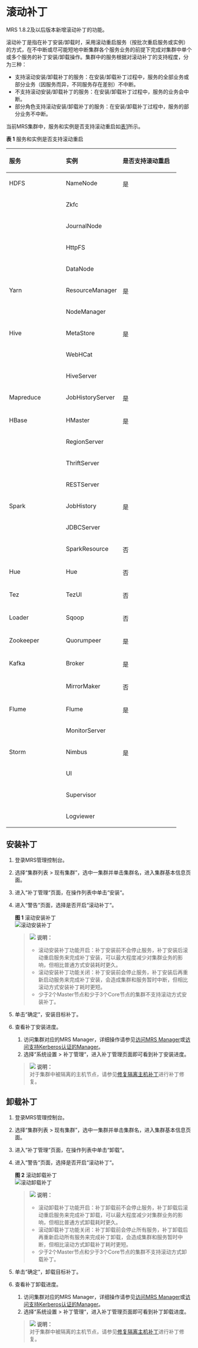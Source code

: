 # 滚动补丁<a name="ZH-CN_TOPIC_0173397702"></a>

MRS 1.8.2及以后版本新增滚动补丁的功能。

滚动补丁是指在补丁安装/卸载时，采用滚动重启服务（按批次重启服务或实例）的方式，在不中断或尽可能短地中断集群各个服务业务的前提下完成对集群中单个或多个服务的补丁安装/卸载操作。集群中的服务根据对滚动补丁的支持程度，分为三种：

-   支持滚动安装/卸载补丁的服务：在安装/卸载补丁过程中，服务的全部业务或部分业务（因服务而异，不同服务存在差别）不中断。
-   不支持滚动安装/卸载补丁的服务：在安装/卸载补丁过程中，服务的业务会中断。
-   部分角色支持滚动安装/卸载补丁的服务：在安装/卸载补丁过程中，服务的部分业务不中断。

当前MRS集群中，服务和实例是否支持滚动重启如[表1](#table054720341161)所示。

**表 1**  服务和实例是否支持滚动重启

<a name="table054720341161"></a>
<table><thead align="left"><tr id="row254710343617"><th class="cellrowborder" valign="top" width="33.33333333333333%" id="mcps1.2.4.1.1"><p id="p1154743412613"><a name="p1154743412613"></a><a name="p1154743412613"></a>服务</p>
</th>
<th class="cellrowborder" valign="top" width="33.33333333333333%" id="mcps1.2.4.1.2"><p id="p185471734868"><a name="p185471734868"></a><a name="p185471734868"></a>实例</p>
</th>
<th class="cellrowborder" valign="top" width="33.33333333333333%" id="mcps1.2.4.1.3"><p id="p1872382917393"><a name="p1872382917393"></a><a name="p1872382917393"></a>是否支持滚动重启</p>
</th>
</tr>
</thead>
<tbody><tr id="row1654716341963"><td class="cellrowborder" rowspan="5" valign="top" width="33.33333333333333%" headers="mcps1.2.4.1.1 "><p id="p1554713341665"><a name="p1554713341665"></a><a name="p1554713341665"></a>HDFS</p>
</td>
<td class="cellrowborder" valign="top" width="33.33333333333333%" headers="mcps1.2.4.1.2 "><p id="p1954711341668"><a name="p1954711341668"></a><a name="p1954711341668"></a>NameNode</p>
</td>
<td class="cellrowborder" rowspan="5" valign="top" width="33.33333333333333%" headers="mcps1.2.4.1.3 "><p id="p143021054112"><a name="p143021054112"></a><a name="p143021054112"></a>是</p>
</td>
</tr>
<tr id="row14291659103919"><td class="cellrowborder" valign="top" headers="mcps1.2.4.1.1 "><p id="p2249161464014"><a name="p2249161464014"></a><a name="p2249161464014"></a>Zkfc</p>
</td>
</tr>
<tr id="row1070911272409"><td class="cellrowborder" valign="top" headers="mcps1.2.4.1.1 "><p id="p270922712400"><a name="p270922712400"></a><a name="p270922712400"></a>JournalNode</p>
</td>
</tr>
<tr id="row1958602464011"><td class="cellrowborder" valign="top" headers="mcps1.2.4.1.1 "><p id="p205869246406"><a name="p205869246406"></a><a name="p205869246406"></a>HttpFS</p>
</td>
</tr>
<tr id="row185776644013"><td class="cellrowborder" valign="top" headers="mcps1.2.4.1.1 "><p id="p15771163407"><a name="p15771163407"></a><a name="p15771163407"></a>DataNode</p>
</td>
</tr>
<tr id="row155471334661"><td class="cellrowborder" rowspan="2" valign="top" width="33.33333333333333%" headers="mcps1.2.4.1.1 "><p id="p1554717341262"><a name="p1554717341262"></a><a name="p1554717341262"></a>Yarn</p>
</td>
<td class="cellrowborder" valign="top" width="33.33333333333333%" headers="mcps1.2.4.1.2 "><p id="p181101130281"><a name="p181101130281"></a><a name="p181101130281"></a>ResourceManager</p>
</td>
<td class="cellrowborder" rowspan="2" valign="top" width="33.33333333333333%" headers="mcps1.2.4.1.3 "><p id="p191971952154218"><a name="p191971952154218"></a><a name="p191971952154218"></a>是</p>
</td>
</tr>
<tr id="row5824641134217"><td class="cellrowborder" valign="top" headers="mcps1.2.4.1.1 "><p id="p1582424116427"><a name="p1582424116427"></a><a name="p1582424116427"></a>NodeManager</p>
</td>
</tr>
<tr id="row754811341862"><td class="cellrowborder" rowspan="3" valign="top" width="33.33333333333333%" headers="mcps1.2.4.1.1 "><p id="p156141727986"><a name="p156141727986"></a><a name="p156141727986"></a>Hive</p>
</td>
<td class="cellrowborder" valign="top" width="33.33333333333333%" headers="mcps1.2.4.1.2 "><p id="p061118273815"><a name="p061118273815"></a><a name="p061118273815"></a>MetaStore</p>
</td>
<td class="cellrowborder" rowspan="3" valign="top" width="33.33333333333333%" headers="mcps1.2.4.1.3 "><p id="p573472211437"><a name="p573472211437"></a><a name="p573472211437"></a>是</p>
</td>
</tr>
<tr id="row15685142164319"><td class="cellrowborder" valign="top" headers="mcps1.2.4.1.1 "><p id="p66851925432"><a name="p66851925432"></a><a name="p66851925432"></a>WebHCat</p>
</td>
</tr>
<tr id="row199312513433"><td class="cellrowborder" valign="top" headers="mcps1.2.4.1.1 "><p id="p119311594310"><a name="p119311594310"></a><a name="p119311594310"></a>HiveServer</p>
</td>
</tr>
<tr id="row195487341161"><td class="cellrowborder" valign="top" width="33.33333333333333%" headers="mcps1.2.4.1.1 "><p id="p65481434865"><a name="p65481434865"></a><a name="p65481434865"></a>Mapreduce</p>
</td>
<td class="cellrowborder" valign="top" width="33.33333333333333%" headers="mcps1.2.4.1.2 "><p id="p1548143419618"><a name="p1548143419618"></a><a name="p1548143419618"></a>JobHistoryServer</p>
</td>
<td class="cellrowborder" valign="top" width="33.33333333333333%" headers="mcps1.2.4.1.3 "><p id="p5724829173914"><a name="p5724829173914"></a><a name="p5724829173914"></a>是</p>
</td>
</tr>
<tr id="row33934131017"><td class="cellrowborder" rowspan="4" valign="top" width="33.33333333333333%" headers="mcps1.2.4.1.1 "><p id="p6417431019"><a name="p6417431019"></a><a name="p6417431019"></a>HBase</p>
</td>
<td class="cellrowborder" valign="top" width="33.33333333333333%" headers="mcps1.2.4.1.2 "><p id="p84112413103"><a name="p84112413103"></a><a name="p84112413103"></a>HMaster</p>
</td>
<td class="cellrowborder" rowspan="4" valign="top" width="33.33333333333333%" headers="mcps1.2.4.1.3 "><p id="p974311144449"><a name="p974311144449"></a><a name="p974311144449"></a>是</p>
</td>
</tr>
<tr id="row1179414611437"><td class="cellrowborder" valign="top" headers="mcps1.2.4.1.1 "><p id="p2794146204316"><a name="p2794146204316"></a><a name="p2794146204316"></a>RegionServer</p>
</td>
</tr>
<tr id="row17566174414318"><td class="cellrowborder" valign="top" headers="mcps1.2.4.1.1 "><p id="p7566194411437"><a name="p7566194411437"></a><a name="p7566194411437"></a>ThriftServer</p>
</td>
</tr>
<tr id="row73132421434"><td class="cellrowborder" valign="top" headers="mcps1.2.4.1.1 "><p id="p10313124244311"><a name="p10313124244311"></a><a name="p10313124244311"></a>RESTServer</p>
</td>
</tr>
<tr id="row145652086106"><td class="cellrowborder" rowspan="3" valign="top" width="33.33333333333333%" headers="mcps1.2.4.1.1 "><p id="p2056520821011"><a name="p2056520821011"></a><a name="p2056520821011"></a>Spark</p>
</td>
<td class="cellrowborder" valign="top" width="33.33333333333333%" headers="mcps1.2.4.1.2 "><p id="p15655820106"><a name="p15655820106"></a><a name="p15655820106"></a>JobHistory</p>
</td>
<td class="cellrowborder" rowspan="2" valign="top" width="33.33333333333333%" headers="mcps1.2.4.1.3 "><p id="p9445143974417"><a name="p9445143974417"></a><a name="p9445143974417"></a>是</p>
</td>
</tr>
<tr id="row85710234447"><td class="cellrowborder" valign="top" headers="mcps1.2.4.1.1 "><p id="p35912235440"><a name="p35912235440"></a><a name="p35912235440"></a>JDBCServer</p>
</td>
</tr>
<tr id="row12947172010443"><td class="cellrowborder" valign="top" headers="mcps1.2.4.1.1 "><p id="p109471201446"><a name="p109471201446"></a><a name="p109471201446"></a>SparkResource</p>
</td>
<td class="cellrowborder" valign="top" headers="mcps1.2.4.1.2 "><p id="p19470201449"><a name="p19470201449"></a><a name="p19470201449"></a>否</p>
</td>
</tr>
<tr id="row112153423415"><td class="cellrowborder" valign="top" width="33.33333333333333%" headers="mcps1.2.4.1.1 "><p id="p951410502419"><a name="p951410502419"></a><a name="p951410502419"></a>Hue</p>
</td>
<td class="cellrowborder" valign="top" width="33.33333333333333%" headers="mcps1.2.4.1.2 "><p id="p175177505417"><a name="p175177505417"></a><a name="p175177505417"></a>Hue</p>
</td>
<td class="cellrowborder" valign="top" width="33.33333333333333%" headers="mcps1.2.4.1.3 "><p id="p1221524214116"><a name="p1221524214116"></a><a name="p1221524214116"></a>否</p>
</td>
</tr>
<tr id="row42663354620"><td class="cellrowborder" valign="top" width="33.33333333333333%" headers="mcps1.2.4.1.1 "><p id="p82713315461"><a name="p82713315461"></a><a name="p82713315461"></a>Tez</p>
</td>
<td class="cellrowborder" valign="top" width="33.33333333333333%" headers="mcps1.2.4.1.2 "><p id="p1827133144613"><a name="p1827133144613"></a><a name="p1827133144613"></a>TezUI</p>
</td>
<td class="cellrowborder" valign="top" width="33.33333333333333%" headers="mcps1.2.4.1.3 "><p id="p102753318469"><a name="p102753318469"></a><a name="p102753318469"></a>否</p>
</td>
</tr>
<tr id="row51061153174119"><td class="cellrowborder" valign="top" width="33.33333333333333%" headers="mcps1.2.4.1.1 "><p id="p17962115914112"><a name="p17962115914112"></a><a name="p17962115914112"></a>Loader</p>
</td>
<td class="cellrowborder" valign="top" width="33.33333333333333%" headers="mcps1.2.4.1.2 "><p id="p1496355954116"><a name="p1496355954116"></a><a name="p1496355954116"></a>Sqoop</p>
</td>
<td class="cellrowborder" valign="top" width="33.33333333333333%" headers="mcps1.2.4.1.3 "><p id="p1810617536419"><a name="p1810617536419"></a><a name="p1810617536419"></a>否</p>
</td>
</tr>
<tr id="row522861311019"><td class="cellrowborder" valign="top" width="33.33333333333333%" headers="mcps1.2.4.1.1 "><p id="p8228613131010"><a name="p8228613131010"></a><a name="p8228613131010"></a>Zookeeper</p>
</td>
<td class="cellrowborder" valign="top" width="33.33333333333333%" headers="mcps1.2.4.1.2 "><p id="p19228213191020"><a name="p19228213191020"></a><a name="p19228213191020"></a>Quorumpeer</p>
</td>
<td class="cellrowborder" valign="top" width="33.33333333333333%" headers="mcps1.2.4.1.3 "><p id="p57240293391"><a name="p57240293391"></a><a name="p57240293391"></a>是</p>
</td>
</tr>
<tr id="row19750194111013"><td class="cellrowborder" rowspan="2" valign="top" width="33.33333333333333%" headers="mcps1.2.4.1.1 "><p id="p145494311122"><a name="p145494311122"></a><a name="p145494311122"></a>Kafka</p>
</td>
<td class="cellrowborder" valign="top" width="33.33333333333333%" headers="mcps1.2.4.1.2 "><p id="p1475034131013"><a name="p1475034131013"></a><a name="p1475034131013"></a>Broker</p>
</td>
<td class="cellrowborder" valign="top" width="33.33333333333333%" headers="mcps1.2.4.1.3 "><p id="p572412919398"><a name="p572412919398"></a><a name="p572412919398"></a>是</p>
</td>
</tr>
<tr id="row616512616458"><td class="cellrowborder" valign="top" headers="mcps1.2.4.1.1 "><p id="p19165186184512"><a name="p19165186184512"></a><a name="p19165186184512"></a>MirrorMaker</p>
</td>
<td class="cellrowborder" valign="top" headers="mcps1.2.4.1.2 "><p id="p316518610456"><a name="p316518610456"></a><a name="p316518610456"></a>否</p>
</td>
</tr>
<tr id="row3834738121012"><td class="cellrowborder" rowspan="2" valign="top" width="33.33333333333333%" headers="mcps1.2.4.1.1 "><p id="p75454331210"><a name="p75454331210"></a><a name="p75454331210"></a>Flume</p>
</td>
<td class="cellrowborder" valign="top" width="33.33333333333333%" headers="mcps1.2.4.1.2 "><p id="p19834163811011"><a name="p19834163811011"></a><a name="p19834163811011"></a>Flume</p>
</td>
<td class="cellrowborder" rowspan="2" valign="top" width="33.33333333333333%" headers="mcps1.2.4.1.3 "><p id="p1858732810452"><a name="p1858732810452"></a><a name="p1858732810452"></a>是</p>
</td>
</tr>
<tr id="row179322024519"><td class="cellrowborder" valign="top" headers="mcps1.2.4.1.1 "><p id="p37931320144517"><a name="p37931320144517"></a><a name="p37931320144517"></a>MonitorServer</p>
</td>
</tr>
<tr id="row0423535131019"><td class="cellrowborder" rowspan="4" valign="top" width="33.33333333333333%" headers="mcps1.2.4.1.1 "><p id="p1354154310122"><a name="p1354154310122"></a><a name="p1354154310122"></a>Storm</p>
</td>
<td class="cellrowborder" valign="top" width="33.33333333333333%" headers="mcps1.2.4.1.2 "><p id="p16424193520106"><a name="p16424193520106"></a><a name="p16424193520106"></a>Nimbus</p>
</td>
<td class="cellrowborder" rowspan="4" valign="top" width="33.33333333333333%" headers="mcps1.2.4.1.3 "><p id="p69901611104619"><a name="p69901611104619"></a><a name="p69901611104619"></a>是</p>
</td>
</tr>
<tr id="row8537042154519"><td class="cellrowborder" valign="top" headers="mcps1.2.4.1.1 "><p id="p1953816425455"><a name="p1953816425455"></a><a name="p1953816425455"></a>UI</p>
</td>
</tr>
<tr id="row429754434517"><td class="cellrowborder" valign="top" headers="mcps1.2.4.1.1 "><p id="p12298244144515"><a name="p12298244144515"></a><a name="p12298244144515"></a>Supervisor</p>
</td>
</tr>
<tr id="row11276134074514"><td class="cellrowborder" valign="top" headers="mcps1.2.4.1.1 "><p id="p192761540184512"><a name="p192761540184512"></a><a name="p192761540184512"></a>Logviewer</p>
</td>
</tr>
</tbody>
</table>

## 安装补丁<a name="section10866317102910"></a>

1.  登录MRS管理控制台。
2.  选择“集群列表 \> 现有集群”，选中一集群并单击集群名，进入集群基本信息页面。
3.  进入“补丁管理“页面，在操作列表中单击“安装“。
4.  进入“警告“页面，选择是否开启“滚动补丁“。

    **图 1**  滚动安装补丁<a name="fig204051313919"></a>  
    ![](figures/滚动安装补丁.png "滚动安装补丁")

    >![](public_sys-resources/icon-note.gif) **说明：**   
    >-   滚动安装补丁功能开启：补丁安装前不会停止服务，补丁安装后滚动重启服务来完成补丁安装，可以最大程度减少对集群业务的影响，但相比普通方式安装耗时更久。  
    >-   滚动安装补丁功能关闭：补丁安装前会停止服务，补丁安装后再重新启动服务来完成补丁安装，会造成集群和服务暂时中断，但相比滚动方式安装补丁耗时更短。  
    >-   少于2个Master节点和少于3个Core节点的集群不支持滚动方式安装补丁。  

5.  单击“确定“，安装目标补丁。
6.  查看补丁安装进度。

    1.  访问集群对应的MRS Manager，详细操作请参见[访问MRS Manager](访问MRS-Manager.md)或[访问支持Kerberos认证的Manager](访问支持Kerberos认证的Manager.md)。
    2.  选择“系统设置 \> 补丁管理“，进入补丁管理页面即可看到补丁安装进度。

    >![](public_sys-resources/icon-note.gif) **说明：**   
    >对于集群中被隔离的主机节点，请参见[修复隔离主机补丁](修复隔离主机补丁.md)进行补丁修复。  


## 卸载补丁<a name="section138676177298"></a>

1.  登录MRS管理控制台。
2.  选择“集群列表 \> 现有集群”，选中一集群并单击集群名，进入集群基本信息页面。
3.  进入“补丁管理“页面，在操作列表中单击“卸载“。
4.  进入“警告“页面，选择是否开启“滚动补丁“。

    **图 2**  滚动卸载补丁<a name="fig13129331184410"></a>  
    ![](figures/滚动卸载补丁.png "滚动卸载补丁")

    >![](public_sys-resources/icon-note.gif) **说明：**   
    >-   滚动卸载补丁功能开启：补丁卸载前不会停止服务，补丁卸载后滚动重启服务来完成补丁卸载，可以最大程度减少对集群业务的影响，但相比普通方式卸载耗时更久。  
    >-   滚动卸载补丁功能关闭：补丁卸载前会停止所有服务，补丁卸载后再重新启动所有服务来完成补丁卸载，会造成集群和服务暂时中断，但相比滚动方式卸载补丁耗时更短。  
    >-   少于2个Master节点和少于3个Core节点的集群不支持滚动方式卸载补丁。  

5.  单击“确定“，卸载目标补丁。
6.  查看补丁卸载进度。

    1.  访问集群对应的MRS Manager，详细操作请参见[访问MRS Manager](访问MRS-Manager.md)或[访问支持Kerberos认证的Manager](访问支持Kerberos认证的Manager.md)。
    2.  选择“系统设置 \> 补丁管理“，进入补丁管理页面即可看到补丁卸载进度。

    >![](public_sys-resources/icon-note.gif) **说明：**   
    >对于集群中被隔离的主机节点，请参见[修复隔离主机补丁](修复隔离主机补丁.md)进行补丁修复。  



